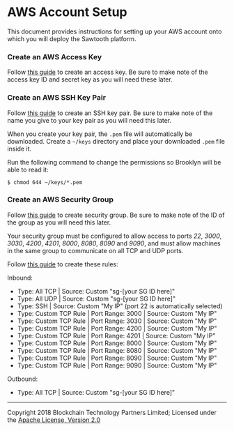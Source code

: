 AWS Account Setup
=================

This document provides instructions for setting up your AWS account onto which you will deploy the Sawtooth platform.

### Create an AWS Access Key

Follow [this guide](https://docs.aws.amazon.com/general/latest/gr/managing-aws-access-keys.html) to create an access key. Be sure to make note of the access key ID and secret key as you will need these later.

### Create an AWS SSH Key Pair

Follow [this guide](https://docs.aws.amazon.com/AWSEC2/latest/UserGuide/ec2-key-pairs.html) to create an SSH key pair. Be sure to make note of the name you give to your key pair as you will need this later.

When you create your key pair, the `.pem` file will automatically be downloaded. Create a `~/keys` directory and place your downloaded `.pem` file inside it.

Run the following command to change the permissions so Brooklyn will be able to read it:

	$ chmod 644 ~/keys/*.pem

### Create an AWS Security Group

Follow [this guide](https://docs.aws.amazon.com/AWSEC2/latest/UserGuide/using-network-security.html#creating-security-group) to create security group. Be sure to make note of the ID of the group as you will need this later.

Your security group must be configured to allow access to ports _22_, _3000_, _3030_, _4200_, _4201_, _8000_, _8080_, _8090_ and _9090_, and must allow machines in the same group to communicate on all TCP and UDP ports.

Follow [this guide](https://docs.aws.amazon.com/AWSEC2/latest/UserGuide/using-network-security.html#adding-security-group-rule) to create these rules:

Inbound:
- Type: All TCP | Source: Custom "sg-[your SG ID here]"
- Type: All UDP | Source: Custom "sg-[your SG ID here]"
- Type: SSH | Source: Custom "My IP" (port 22 is automatically selected)
- Type: Custom TCP Rule | Port Range: 3000 | Source: Custom "My IP"
- Type: Custom TCP Rule | Port Range: 3030 | Source: Custom "My IP"
- Type: Custom TCP Rule | Port Range: 4200 | Source: Custom "My IP"
- Type: Custom TCP Rule | Port Range: 4201 | Source: Custom "My IP"
- Type: Custom TCP Rule | Port Range: 8000 | Source: Custom "My IP"
- Type: Custom TCP Rule | Port Range: 8080 | Source: Custom "My IP"
- Type: Custom TCP Rule | Port Range: 8090 | Source: Custom "My IP"
- Type: Custom TCP Rule | Port Range: 9090 | Source: Custom "My IP"

Outbound:
- Type: All TCP | Source: Custom "sg-[your SG ID here]"


---
Copyright 2018 Blockchain Technology Partners Limited; Licensed under the [Apache License, Version 2.0](../LICENSE)
